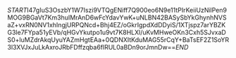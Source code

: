 $START$I47gIuS3OszbY1W7Iszi9VTQgENiff7Q900eo6N9e11tPIrKeiiUzNilPen9MOG9BGaVt7Km3huIMrAnD6wFcYdavYwK+uNLBN42BASySbYkGhynhNVSaZ+vxRN0NV1xhIngjURPQNcd+Bhj4EZ/oGkrIgpdXdDDyiS/1XTjspz7arYBZKG3le7FYpa51yEVb/qHGvYkutpo1u9vt7K8HLXl/uKvMHweOKn3Cxh5SJvxaDS0+luMZdrAkqUyuYAZmHgtEAa+0QDNXItKduMAG55rCqY+BaTsEF2Z1SoYR3l3XVJxJuLkAxroJRbFDffzqba6flRUL0aBDn9orJmnDw==$END$